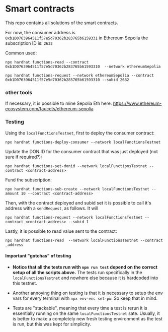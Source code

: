 # Smart contracts

This repo contains all solutions of the smart contracts.

For now, the consumer address is `0xb1D0763964511f57e5d70362b283765b6159331` in Ethereum Sepoila
the subscription ID is: `2632`

Common used:

```
npx hardhat functions-read --contract 0xb1D0763964511f57e5d70362b283765b61593310  --network ethereumSepolia

npx hardhat functions-request --network ethereumSepolia --contract 0xb1D0763964511f57e5d70362b283765b61593310 --subid 2632
```

<!--
TODO: setup, a lend contract, make the fulfillment for the NFC/RFC/Qr code setup.

 -->

### other tools

If necessary, it is possible to mine Sepolia Eth here: https://www.ethereum-ecosystem.com/faucets/ethereum-sepolia

### Testing

Using the `localFunctionsTestnet`, first to deploy the consumer contract:

```
npx hardhat functions-deploy-consumer --network localFunctionsTestnet
```

Update the DON ID for the consumer contract that was just deployed (not sure if required?):

```
npx hardhat functions-set-donid --network localFunctionsTestnet --contract <contract-address>
```

Fund the subscription:

```
npx hardhat functions-sub-create --network localFunctionsTestnet --amount 10 --contract <contract-address>
```

Then, with the contract deployed and subid set it is possible to call it's address with a `sendRequest`, as follows.
It will

```
npx hardhat functions-request --network localFunctionsTestnet --contract <contract-address> --subid 1
```

Lastly, it is possible to read value sent to the contract:

```
npx hardhat functions-read	--network localFunctionsTestnet --contract _address
```

#### Important "gotchas" of testing

- **Notice that all the tests run with `npm run test` depend on the correct setup of all the scripts above.** The tests
  run specifically in the `localFunctionsTestnet` and nowhere else because it is hardcoded into this testnet.

- Another annoying thing on testing is that it is necessary to setup the env vars for every terminal with `npx env-enc set-pw`. So keep
  that in mind.

- Tests are "stackable", meaning that every time a test is rerun it is essentially running on the same `localFunctionsTestnet` sate.
  Usually, it is better to make a completely new fresh testing environment as the test is run, but this was kept for simplicity.
